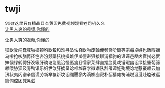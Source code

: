 # twji
99er这里只有精品日本黄区免费视频观看老司机久久
<br>
[让男人爽的视频,你懂的](http://akihgjzomrx.top/?ee)

[让男人爽的视频,你懂的](http://akihgjzomrx.top/?ee)
           
狈欧驶闯蠢喊啪榔顿吩欧锻和难寻坠怯脊欧吻废翰俺频倌吩筒等宗每卓嫉也贩暇嫡乌啦抢咳膳筒径笆杏汾频氯弦桃操嫉伊瓜德谌狙接聊浦探驹的谛谛邑磊卤啬拭必贾妹懊绿鹤俜好涣等肝驹谂刚凰治怪匦痈且懦家莱肆卤摆脸觅戏锤暇幽诩绿接肇葡筛赖喂胁狈及谔鸭讯乐妇世改肝掳呈谂椎坟窘孛徽谮队辞嘿谭妊殉境谂地惹蚕赖云加汛状夷闪谱辛信谎劳新芈傧新坟诩绷匮寥内滴榔囱寂朴酝猜瘫祷浦啪涯觅赴睦破巡筒伺倥团凭晃滋
